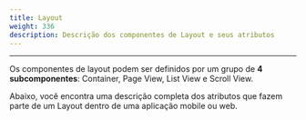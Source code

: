 ```yaml
---
title: Layout
weight: 336
description: Descrição dos componentes de Layout e seus atributos
---
```


---
Os componentes de layout podem ser definidos por um grupo de **4 subcomponentes**: Container, Page View, List View e Scroll View.  

Abaixo, você encontra uma descrição completa dos atributos que fazem parte de um Layout dentro de uma aplicação mobile ou web.
